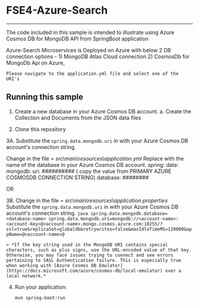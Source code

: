 # FSE4-Azure-Search
------------------------


The code included in this sample is intended to illustrate using Azure Cosmos DB for MongoDB API from SpringBoot application

Azure-Search Microservices is Deployed on Azure with below 2 DB connection options -
    1) MongoDB Atlas Cloud connection
    2) CosmosDb for MongoDb Api on Azure,

    Please navigate to the application.yml file and select one of the URI's

## Running this sample


1. Create a new database in your Azure Cosmos DB account.
 a. Create the Collection and Documents from the JSON data files

2. Clone this repository

3A. Substitute the ``spring.data.mongodb.uri`` in  with your Azure Cosmos DB account's connection string.

Change in the file = *src\main\resources\application.yml*
Replace with the name of the database in your Azure Cosmos DB account.
            spring:
              data:
                mongodb:
                  uri: ##########   ( copy the value from PRIMARY AZURE COSMOSDB CONNECTION STRING)
                  database: ########

OR

3B. Change in the file = *src\main\resources\application.properties*
Substitute the ``spring.data.mongodb.uri`` in  with your Azure Cosmos DB account's connection string.
    ```java
    spring.data.mongodb.database=<database-name>
    spring.data.mongodb.uri=mongodb://<account-name>:<account-key>@<account-name>.mongo.cosmos.azure.com:10255/?ssl=true&replicaSet=globaldb&retrywrites=false&maxIdleTimeMS=120000&appName=@<account-name>@
    ```

    > *If the key string used in the MongoDB URI contains special characters, such as plus signs, use the URL-encoded value of that key. Otherwise, you may face issues trying to connect and see errors pertaining to SASL Authentication failure. This is especially true when working with [Azure Cosmos DB Emulator](https://docs.microsoft.com/azure/cosmos-db/local-emulator) over a local network.*

4. Run your application:

    ```bash
    mvn spring-boot:run
    ```

